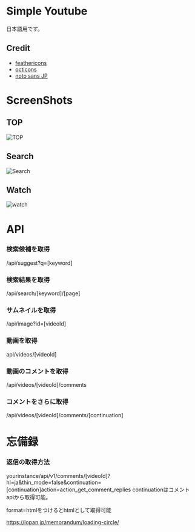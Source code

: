 # Simple Youtube

日本語用です。

## Credit
- [feathericons](https://feathericons.com)
- [octicons](https://primer.style/foundations/icons)
- [noto sans JP](https://fonts.google.com/noto/specimen/Noto+Sans+JP)

# ScreenShots
## TOP
![TOP](https://i.imgur.com/Kygar7S.png)
## Search
![Search](https://i.imgur.com/5aGVPut.png)
## Watch
![watch](https://i.imgur.com/4gA2wR8.png)

# API
### 検索候補を取得
/api/suggest?q=[keyword]
### 検索結果を取得
/api/search/[keyword]/[page]
### サムネイルを取得
/api/image?id=[videoId]
### 動画を取得
api/videos/[videoId]
### 動画のコメントを取得
/api/videos/[videoId]/comments
### コメントをさらに取得
/api/videos/[videoId]/comments/[continuation]
# 忘備録
### 返信の取得方法
yourinstance/api/v1/comments/[videoId]?hl=ja&thin_mode=false&continuation=[continuation]action=action_get_comment_replies
continuationはコメントapiから取得可能。


format=htmlをつけるとhtmlとして取得可能

https://lopan.jp/memorandum/loading-circle/
